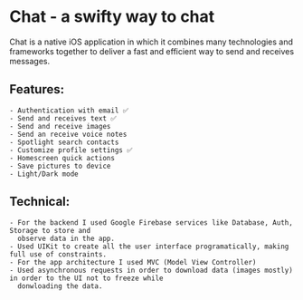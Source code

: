 # Chat - a swifty way to chat

Chat is a native iOS application in which it combines many technologies and frameworks together to deliver a fast and efficient way to send and receives messages.

## Features:
    - Authentication with email ✅
    - Send and receives text ✅
    - Send and receive images
    - Send an receive voice notes
    - Spotlight search contacts
    - Customize profile settings ✅
    - Homescreen quick actions
    - Save pictures to device
    - Light/Dark mode

## Technical:
    
    - For the backend I used Google Firebase services like Database, Auth, Storage to store and 
      observe data in the app.
    - Used UIKit to create all the user interface programatically, making full use of constraints.
    - For the app architecture I used MVC (Model View Controller)
    - Used asynchronous requests in order to download data (images mostly) in order to the UI not to freeze while
      donwloading the data.
